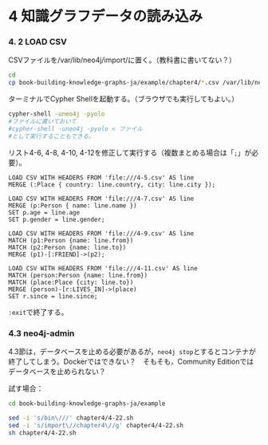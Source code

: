 # 4 知識グラフデータの読み込み

### 4. 2 LOAD CSV

CSVファイルを/var/lib/neo4j/import/に置く。（教科書に書いてない？）

```bash
cd
cp book-building-knowledge-graphs-ja/example/chapter4/*.csv /var/lib/neo4j/import/
```

ターミナルでCypher Shellを起動する。（ブラウザでも実行してもよい。）

```bash
cypher-shell -uneo4j -pyolo
#ファイルに書いておいて
#cypher-shell -uneo4j -pyolo < ファイル
#として実行することもできる。
```

リスト4-6, 4-8, 4-10, 4-12を修正して実行する（複数まとめる場合は「`;`」が必要）。

```cypher
LOAD CSV WITH HEADERS FROM 'file:///4-5.csv' AS line
MERGE (:Place { country: line.country, city: line.city });

LOAD CSV WITH HEADERS FROM 'file:///4-7.csv' AS line
MERGE (p:Person { name: line.name })
SET p.age = line.age
SET p.gender = line.gender;

LOAD CSV WITH HEADERS FROM 'file:///4-9.csv' AS line
MATCH (p1:Person {name: line.from})
MATCH (p2:Person {name: line.to})
MERGE (p1)-[:FRIEND]->(p2);

LOAD CSV WITH HEADERS FROM 'file:///4-11.csv' AS line
MATCH (person:Person {name: line.from})
MATCH (place:Place {city: line.to})
MERGE (person)-[r:LIVES_IN]->(place)
SET r.since = line.since;
```

`:exit`で終了する。

### 4.3 neo4j-admin

4.3節は，データベースを止める必要があるが，`neo4j stop`とするとコンテナが終了してしまう。Dockerではできない？　そもそも，Community Editionではデータベースを止められない？

試す場合：

```bash
cd book-building-knowledge-graphs-ja/example

sed -i 's/bin\///' chapter4/4-22.sh
sed -i 's/import\//chapter4\//g' chapter4/4-22.sh
sh chapter4/4-22.sh
```
